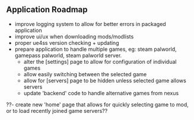 
## Application Roadmap

- improve logging system to allow for better errors in packaged application
- improve ui/ux when downloading mods/modlists
- proper ue4ss version checking + updating
- prepare application to handle multiple games, eg: steam palworld, gamepass palworld, steam palworld server. 
  - alter the [settings] page to allow for configuration of individual games
  - allow easily switching between the selected game
  - allow for [servers] page to be hidden unless selected game allows servers
  - update 'backend' code to handle alternative games from nexus

??- create new 'home' page that allows for quickly selecting game to mod, or to load recently joined game servers??
